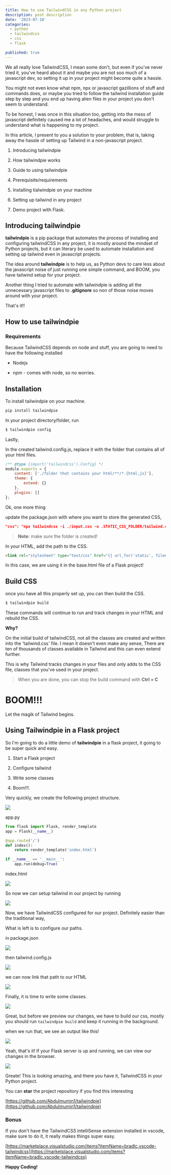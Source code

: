 ```yaml
---
title: How to use TailwindCSS in any Python project
description: post description
date: '2023-07-18'
categories:
  - python
  - tailwindcss
  - css
  - flask

published: true
---
```


We all really love TailwindCSS, I mean some don't, but even if you've never tried it, you've heard about it and maybe you are not soo much of a javascript dev, so setting it up in your project might become quite a hassle.

You might not even know what npm, npx or javascript gazillions of stuff and commands does, or maybe you tried to follow the tailwind installation guide step by step and you end up having alien files in your project you don't seem to understand.

To be honest, I was once in this situation too, getting into the mess of javascript definitely caused me a lot of headaches, and would struggle to understand what is happening to my project.

In this article, I present to you a solution to your problem, that is, taking away the hassle of setting up Tailwind in a non-javascript project.

1. Introducing tailwindpie

2. How tailwindpie works

3. Guide to using tailwindpie

4. Prerequisite/requirements

5. Installing tialwindpie on your machine

6. Setting up tailwind in any project

7. Demo project with Flask.

## Introducing tailwindpie

**tailwindpie** is a pip package that automates the process of installing and configuring tailwindCSS in any project, it is mostly around the mindset of Python projects, but it can literary be used to automate installation and setting up tailwind even in javascript projects.

The idea around **tailwindpie** is to help us, as Python devs to care less about the javascript noise of just running one simple command, and BOOM, you have tailwind setup for your project.

Another thing I tried to automate with tailwindpie is adding all the unnecessary javascript files to **.gitignore** so non of those noise moves around with your project.

That's it!!

## How to use tailwindpie

### Requirements

Because TailwindCSS depends on node and stuff, you are going to need to have the following installed

- Nodejs

- npm - comes with node, so no worries.

## Installation

To install tailwindpie on your machine.

```bash
pip install tailwindpie
```

In your project directory/folder, run

```bash
$ tailwindpie config
```

Lastly,

In the created tailwind.config.js, replace it with the folder that contains all of your html files.

```js
/** @type {import('tailwindcss').Config} */
module.exports = {
	content: ['./folder that contains your html/**/*.{html,js}'],
	theme: {
		extend: {}
	},
	plugins: []
};
```

Ok, one more thing

update the package.json with where you want to store the generated CSS,

```json
"css": "npx tailwindcss -i ./input.css -o .STATIC_CSS_FOLDER/tailwind.css --watch"
```

> **Note**: make sure the folder is created!

In your HTML, add the path to the CSS.

```html
<link rel="stylesheet" type="text/css" href="{{ url_for('static', filename='css/tailwind.css')}}" />
```

In this case, we are using it in the base.html file of a Flask project!

## Build CSS

once you have all this properly set up, you can then build the CSS.

```bash
$ tailwindpie build
```

These commands will continue to run and track changes in your HTML and rebuild the CSS.

**Why?**

On the initial build of tailwindCSS, not all the classes are created and written into the 'tailwind.css' file. I mean it doesn't even make any sense, There are ten of thousands of classes available in Tailwind and this can even extend further.

This is why Tailwind tracks changes in your files and only adds to the CSS file, classes that you've used in your project.

> When you are done, you can stop the build command with **Ctrl + C**

# BOOM!!!

Let the magik of Tailwind begins.

## Using Tailwindpie in a Flask project

So I'm going to do a little demo of **tailwindpie** in a flask project, it going to be super quick and easy.

1. Start a Flask project

2. Configure tailwind

3. Write some classes

4. Boom!!!.

Very quickly, we create the following project structure.

![](https://cdn.hashnode.com/res/hashnode/image/upload/v1689696786488/7e7a49bc-da11-48a4-abe5-b6b4e2e16782.png)

app.py

```python
from flask import Flask, render_template
app = Flask(__name__)

@app.route('/')
def index():
    return render_template('index.html')

if __name__ == '__main__':
    app.run(debug=True)
```

index.html

![](https://cdn.hashnode.com/res/hashnode/image/upload/v1689696818273/b5960235-984a-4866-9e1c-5e018b9a185e.png)

So now we can setup tailwind in our project by running

![](https://cdn.hashnode.com/res/hashnode/image/upload/v1689696842137/4dceea49-d5ad-4337-9428-585f7429ff57.png)

Now, we have TailwindCSS configured for our project. Definitely easier than the traditional way,

What is left is to configure our paths.

in package.json

![](https://cdn.hashnode.com/res/hashnode/image/upload/v1689696866129/9fee958b-ea82-4e9f-b272-1248bab21c7d.png)

then tailwind.config.js

![](https://cdn.hashnode.com/res/hashnode/image/upload/v1689696884030/a0b4af37-707a-4ecf-97d5-7881a82e31eb.png)

we can now link that path to our HTML

![](https://cdn.hashnode.com/res/hashnode/image/upload/v1689696901897/da1e11f4-5d0f-4f07-9887-14ee84708f1a.png)

Finally, it is time to write some classes.

![](https://cdn.hashnode.com/res/hashnode/image/upload/v1689696919069/8c2e3e43-41a7-478e-a353-d9d7f2048dec.png)

Great, but before we preview our changes, we have to build our css, mostly you should run `tailwindpie build` and keep it running in the background.

when we run that, we see an output like this!

![](https://cdn.hashnode.com/res/hashnode/image/upload/v1689696940286/09414ea0-d6a7-4cf0-84f1-c33e875137ff.png)

Yeah, that's it! If your Flask server is up and running, we can view our changes in the browser.

![](https://cdn.hashnode.com/res/hashnode/image/upload/v1689696965470/886f1e4e-7adf-4083-bddd-a7f1df69bf86.png)

Greate! This is looking amazing, and there you have it, TailwindCSS in your Python project.

You can **star** the project repository if you find this interesting

[https://github.com/Abdulmumin1/tailwindpie](https://github.com/Abdulmumin1/tailwindpie)

### Bonus

If you don't have the TailwindCSS intelliSense extension installed in vscode, make sure to do it, it really makes things super easy.

[https://marketplace.visualstudio.com/items?itemName=bradlc.vscode-tailwindcss](https://marketplace.visualstudio.com/items?itemName=bradlc.vscode-tailwindcss)

**Happy Coding!**
